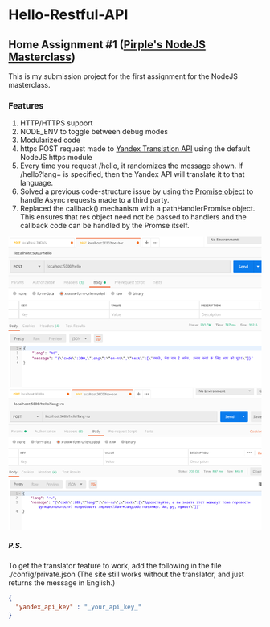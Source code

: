 # Hello-Restful-API

## Home Assignment #1 ([Pirple's NodeJS Masterclass](https://pirple.thinkific.com/))

This is my submission project for the first assignment for the NodeJS masterclass.

### Features
1. HTTP/HTTPS support
2. NODE_ENV to toggle between debug modes
3. Modularized code
4. https POST request made to [Yandex Translation API](https://tech.yandex.com/translate/) using the default NodeJS https module
5. Every time you request /hello, it randomizes the message shown. If /hello?lang= is specified, then the Yandex API will translate it to that language.
6. Solved a previous code-structure issue by using the [Promise object](https://developer.mozilla.org/en-US/docs/Web/JavaScript/Reference/Global_Objects/Promise) to handle Async requests made to a third party.
7. Replaced the callback() mechanism with a pathHandlerPromise object. This ensures that res object need not be passed to handlers and the callback code can be handled by the Promse itself.

![Screenshot 1](./screenshots/screenshot_1.png)
![Screenshot 2](./screenshots/screenshot_2.png)

##### P.S.
To get the translator feature to work, add the following in the file ./config/private.json (The site still works without the translator, and just returns the message in English.)

```json
{
  "yandex_api_key" : "_your_api_key_" 
}
```

